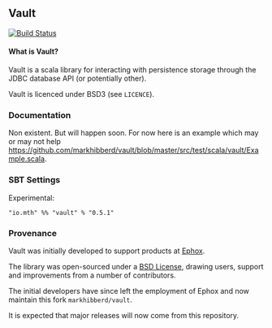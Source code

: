 ## Vault

[![Build Status](https://travis-ci.org/markhibberd/vault.png)](https://travis-ci.org/markhibberd/vault)

#### What is Vault?

Vault is a scala library for interacting with persistence storage
through the JDBC database API (or potentially other).

Vault is licenced under BSD3 (see `LICENCE`).

### Documentation

Non existent. But will happen soon. For now here is an example which may or may not
help <https://github.com/markhibberd/vault/blob/master/src/test/scala/vault/Example.scala>.

### SBT Settings

Experimental:

    "io.mth" %% "vault" % "0.5.1"

### Provenance

Vault was initially developed to support products at [Ephox](http://ephox.com).

The library was open-sourced under a [BSD License](https://github.com/markhibberd/vault/blob/master/LICENSE), drawing users, support and improvements from a number of contributors.

The initial developers have since left the employment of Ephox and now maintain this fork `markhibberd/vault`.

It is expected that major releases will now come from this repository.
